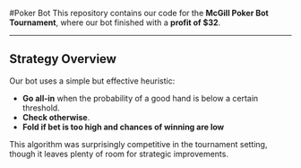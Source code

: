 #Poker Bot
This repository contains our code for the **McGill Poker Bot Tournament**, where our bot finished with a **profit of \$32**.  

---

## Strategy Overview
Our bot uses a simple but effective heuristic:  
- **Go all-in** when the probability of a good hand is below a certain threshold.  
- **Check otherwise**.
- **Fold if bet is too high and chances of winning are low**

This algorithm was surprisingly competitive in the tournament setting, though it leaves plenty of room for strategic improvements.  
